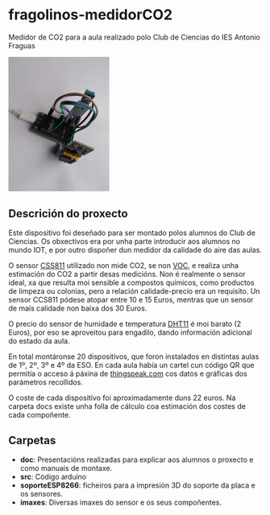 # fragolinos-medidorCO2
Medidor de CO2 para a aula realizado polo Club de Ciencias do IES Antonio Fraguas

<img src="./imaxes/prototipo.jpg" alt="prototipo" style="width:200px;"/>

## Descrición do proxecto
Este dispositivo foi deseñado para ser montado polos alumnos do Club de Ciencias. Os obxectivos era por unha parte introducir aos alumnos no mundo IOT, e por outro dispoñer dun medidor da calidade do aire das aulas.

O sensor [CSS811](https://www.sciosense.com/products/environmental-sensors/ccs811-gas-sensor-solution/) utilizado non mide CO2, se non [VOC](https://es.wikipedia.org/wiki/Compuestos_org%C3%A1nicos_vol%C3%A1tiles), e realiza unha estimación do CO2 a partir desas medicións. Non é realmente o sensor ideal, xa que resulta moi sensible a compostos químicos, como productos de limpeza ou colonias, pero a relación calidade-precio era un requisito. Un sensor CCS811 pódese atopar entre 10 e 15 Euros, mentras que un sensor de maís calidade non baixa dos 30 Euros.

O precio do sensor de humidade e temperatura [DHT11](https://learn.adafruit.com/dht) é moi barato (2 Euros), por eso se aproveitou para engadilo, dando información adicional do estado da aula.

En total montáronse 20 dispositivos, que foron instalados en distintas aulas de 1º, 2º, 3º e 4º da ESO. En cada aula había un cartel cun código QR que permitía o acceso á páxina de [thingspeak.com](https://thingspeak.com/)  cos datos e gráficas dos parámetros recollidos.

O coste de cada dispositivo foi aproximadamente duns 22 euros. Na carpeta docs existe unha folla de cálculo coa estimación dos costes de cada compoñente.


## Carpetas
* **doc**: Presentacións realizadas para explicar aos alumnos o proxecto e como manuais de montaxe.
* **src**: Código arduino
* **soporteESP8266**: ficheiros para a impresión 3D do soporte da placa e os sensores.
* **imaxes**: Diversas imaxes do sensor e os seus compoñentes.

## 
